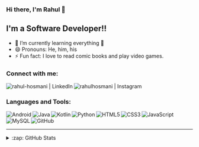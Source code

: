 ### Hi there, I'm Rahul 👋

<!--
**rhosmani/rhosmani** is a ✨ _special_ ✨ repository because its `README.md` (this file) appears on your GitHub profile.

Here are some ideas to get you started:

- 🔭 I’m currently working on ...
- 🌱 I’m currently learning ...
- 👯 I’m looking to collaborate on ...
- 🤔 I’m looking for help with ...
- 💬 Ask me about ...
- 📫 How to reach me: ...
- 😄 Pronouns: ...
- ⚡ Fun fact: ...
-->

## I'm a Software Developer!! 

- 🌱 I’m currently learning everything 🤣
- 😄 Pronouns: He, him, his
- ⚡ Fun fact: I love to read comic books and play video games.

### Connect with me:

[<img align="left" alt="rahul-hosmani | LinkedIn" src="https://img.shields.io/badge/linkedin-%230077B5.svg?&style=for-the-badge&logo=linkedin&logoColor=white" />][linkedin]
[<img align="left" alt="rahulhosmani | Instagram" src="https://img.shields.io/badge/instagram-%23E4405F.svg?&style=for-the-badge&logo=instagram&logoColor=white" />][instagram]


<br />

### Languages and Tools:

<img align="left" alt="Android"  src="https://img.shields.io/badge/Android-3DDC84?logo=android&logoColor=white&style=for-the-badge"/>
<img align="left" alt="Java"  src="https://img.shields.io/badge/java-%23ED8B00.svg?&style=for-the-badge&logo=java&logoColor=white"/>
<img align="left" alt="Kotlin" src="https://img.shields.io/badge/kotlin-%230095D5.svg?&style=for-the-badge&logo=kotlin&logoColor=white"/>
<img align="left" alt="Python"  src="https://img.shields.io/badge/python%20-%2314354C.svg?&style=for-the-badge&logo=python&logoColor=white"/>
<img align="left" alt="HTML5" src="https://img.shields.io/badge/html5%20-%23E34F26.svg?&style=for-the-badge&logo=html5&logoColor=white" />
<img align="left" alt="CSS3" src="https://img.shields.io/badge/css3%20-%231572B6.svg?&style=for-the-badge&logo=css3&logoColor=white" />
<img align="left" alt="JavaScript" src="https://img.shields.io/badge/javascript%20-%23323330.svg?&style=for-the-badge&logo=javascript&logoColor=%23F7DF1E" />
<img align="left" alt="MySQL" src="https://img.shields.io/badge/mysql-%2300f.svg?&style=for-the-badge&logo=mysql&logoColor=white" />
<img align="left" alt="GitHub" src="https://img.shields.io/badge/github-%23100000.svg?&style=for-the-badge&logo=github&logoColor=white" />
<!-- <img align="left" alt="Terminal" width="26px" src="https://raw.githubusercontent.com/github/explore/80688e429a7d4ef2fca1e82350fe8e3517d3494d/topics/terminal/terminal.png" /> -->

<br />
<br />

---

<details>
  <summary>:zap: GitHub Stats</summary>

  <img align="left" alt="rhosmani's GitHub Stats" src="https://github-readme-stats.vercel.app/api?username=rhosmani&show_icons=true&hide_border=true" />

</details>

[instagram]: https://instagram.com/rahulhosmani
[linkedin]: https://linkedin.com/in/rahul-hosmani

